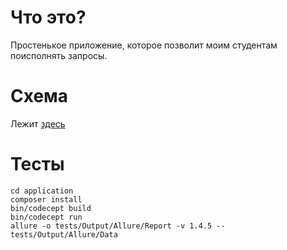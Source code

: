 # Что это?

Простенькое приложение, которое позволит моим студентам поисполнять запросы.

# Схема

Лежит [здесь](docs/guide/01-schema.md)

# Тесты

```
cd application
composer install
bin/codecept build
bin/codecept run
allure -o tests/Output/Allure/Report -v 1.4.5 -- tests/Output/Allure/Data
```